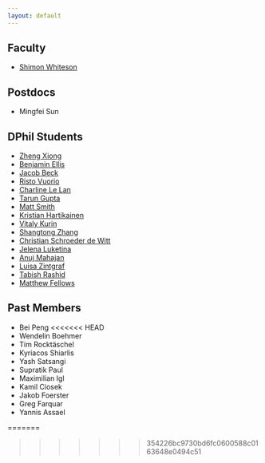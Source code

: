 ```yaml
---
layout: default
---
```


## Faculty 
* [Shimon Whiteson](/pages/people/shimon.html)

## Postdocs
* Mingfei Sun

## DPhil Students
* [Zheng Xiong](/pages/people/zheng.html)
* [Benjamin Ellis](/pages/people/ben.html)
* [Jacob Beck](/pages/people/jakob.html)
* [Risto Vuorio](/pages/people/risto.html)
* [Charline Le Lan](/pages/people/charline.html)
* [Tarun Gupta](/pages/people/tarun.html)
* [Matt Smith](/pages/people/matt.html)
* [Kristian Hartikainen](/pages/people/kristian.html)
* [Vitaly Kurin](/pages/people/vitaly.html)
* [Shangtong Zhang](/pages/people/shangtong.html)
* [Christian Schroeder de Witt](/pages/people/christian.html)
* [Jelena Luketina](/pages/people/jelena.html)
* [Anuj Mahajan](/pages/people/anuj.html)
* [Luisa Zintgraf](/pages/people/luisa.html)
* [Tabish Rashid](/pages/people/tabish.html)
* [Matthew Fellows](/pages/people/matthew.html)

## Past Members
* Bei Peng
<<<<<<< HEAD
* Wendelin Boehmer
* Tim Rocktäschel
* Kyriacos Shiarlis
* Yash Satsangi
* Supratik Paul
* Maximilian Igl
* Kamil Ciosek
* Jakob Foerster
* Greg Farquar
* Yannis Assael

=======
>>>>>>> 354226bc9730bd6fc0600588c0163648e0494c51
